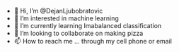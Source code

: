 - 👋 Hi, I’m @DejanLjubobratovic
- 👀 I’m interested in machine learning
- 🌱 I’m currently learning Imabalanced classification
- 💞️ I’m looking to collaborate on making pizza
- 📫 How to reach me ... through my cell phone or email

<!---
DejanLjubobratovic/DejanLjubobratovic is a ✨ special ✨ repository because its `README.md` (this file) appears on your GitHub profile.
You can click the Preview link to take a look at your changes.
--->
